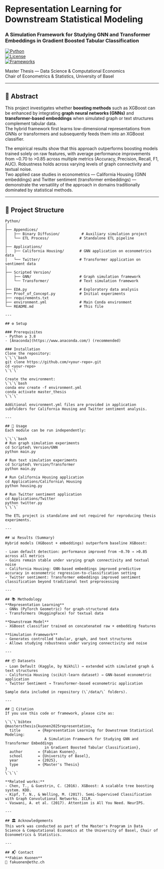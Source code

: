 # Representation Learning for Downstream Statistical Modeling  
### A Simulation Framework for Studying GNN and Transformer Embeddings in Gradient Boosted Tabular Classification  

[![Python](https://img.shields.io/badge/python-3.8+-blue.svg)](https://www.python.org/)  
[![License](https://img.shields.io/badge/license-MIT-green.svg)](LICENSE)  
[![Frameworks](https://img.shields.io/badge/frameworks-PyTorch%20Geometric%2C%20Transformers%2C%20XGBoost-orange)]()

Master Thesis — Data Science & Computational Economics  
Chair of Econometrics & Statistics, University of Basel  

---

## 📖 Abstract
This project investigates whether **boosting methods** such as XGBoost can be enhanced by integrating **graph neural networks (GNNs)** and **transformer-based embeddings** when simulated graph or text structures complement tabular data.  
The hybrid framework first learns low-dimensional representations from GNNs or transformers and subsequently feeds them into an XGBoost classifier.  

The empirical results show that this approach outperforms boosting models trained solely on raw features, with average performance improvements from ~0.70 to >0.85 across multiple metrics (Accuracy, Precision, Recall, F1, AUC). Robustness holds across varying levels of graph connectivity and textual noise.  
Two applied case studies in econometrics — California Housing (GNN embeddings) and Twitter sentiment (transformer embeddings) — demonstrate the versatility of the approach in domains traditionally dominated by statistical methods.  

---

## 📂 Project Structure
```plaintext
Python/
│
├── Appendices/
│   ├── Binary Diffusion/          # Auxiliary simulation project
│   └── ETL Process/              # Standalone ETL pipeline
│
├── Applications/
│   ├── California Housing/       # GNN application on econometrics data
│   └── Twitter/                  # Transformer application on sentiment data
│
├── Scripted Version/
│   ├── GNN/                      # Graph simulation framework
│   └── Transformer/              # Text simulation framework
│
├── EDA.py                        # Exploratory data analysis
├── Proof_of_Concept.py           # Initial experiments
├── requirements.txt
├── environment.yml               # Main Conda environment
└── README.md                     # This file

---

## ⚙️ Setup

### Prerequisites
- Python ≥ 3.8  
- [Anaconda](https://www.anaconda.com/) (recommended)  

### Installation
Clone the repository:
\`\`\`bash
git clone https://github.com/<your-repo>.git
cd <your-repo>
\`\`\`

Create the environment:
\`\`\`bash
conda env create -f environment.yml
conda activate master_thesis
\`\`\`

Additional environment.yml files are provided in application subfolders for California Housing and Twitter sentiment analysis.

---

## 🚀 Usage
Each module can be run independently:

\`\`\`bash
# Run graph simulation experiments
cd Scripted\ Version/GNN
python main.py

# Run text simulation experiments
cd Scripted\ Version/Transformer
python main.py

# Run California Housing application
cd Applications/California\ Housing
python housing.py

# Run Twitter sentiment application
cd Applications/Twitter
python twitter.py
\`\`\`

The ETL project is standalone and not required for reproducing thesis experiments.

---

## 📊 Results (Summary)
Hybrid models (XGBoost + embeddings) outperform baseline XGBoost:

- Loan default detection: performance improved from ~0.70 → >0.85 across all metrics
- Gains remain stable under varying graph connectivity and textual noise
- California Housing: GNN-based embeddings improved predictive accuracy in econometric regression-to-classification setting
- Twitter sentiment: Transformer embeddings improved sentiment classification beyond traditional text preprocessing

---

## 📚 Methodology
**Representation Learning**
- GNNs (PyTorch Geometric) for graph-structured data
- Transformers (HuggingFace) for textual data

**Downstream Model**
- XGBoost classifier trained on concatenated raw + embedding features

**Simulation Framework**
- Generates controlled tabular, graph, and text structures
- Allows studying robustness under varying connectivity and noise

---

## 📦 Datasets
- Loan Default (Kaggle, by Nikhil) → extended with simulated graph & text structures
- California Housing (scikit-learn dataset) → GNN-based econometric application  
- Twitter Sentiment → Transformer-based econometric application

Sample data included in repository (\`/data/\` folders).

---

## 📖 Citation
If you use this code or framework, please cite as:

\`\`\`bibtex
@mastersthesis{kuonen2025representation,
  title        = {Representation Learning for Downstream Statistical Modeling: 
                  A Simulation Framework for Studying GNN and Transformer Embeddings 
                  in Gradient Boosted Tabular Classification},
  author       = {Fabian Kuonen},
  school       = {University of Basel},
  year         = {2025},
  type         = {Master's Thesis}
}
\`\`\`

**Related works:**
- Chen, T., & Guestrin, C. (2016). XGBoost: A scalable tree boosting system. KDD.
- Kipf, T. N., & Welling, M. (2017). Semi-Supervised Classification with Graph Convolutional Networks. ICLR.
- Vaswani, A. et al. (2017). Attention is All You Need. NeurIPS.

---

## 🏛️ Acknowledgements
This work was conducted as part of the Master's Program in Data Science & Computational Economics at the University of Basel, Chair of Econometrics & Statistics.

---

## 📬 Contact
**Fabian Kuonen**  
📧 fakuonen@ethz.ch